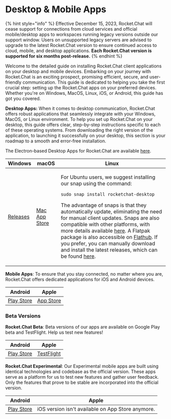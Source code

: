 # Desktop & Mobile Apps

{% hint style="info" %}
Effective December 15, 2023, Rocket.Chat will cease support for connections from cloud services and official mobile/desktop apps to workspaces running legacy versions outside our support window. Users on unsupported legacy servers are advised to upgrade to the latest Rocket.Chat version to ensure continued access to cloud, mobile, and desktop applications. **Each Rocket.Chat version is supported for six months post-release.**
{% endhint %}

Welcome to the detailed guide on installing Rocket.Chat client applications on your desktop and mobile devices. Embarking on your journey with Rocket.Chat is an exciting prospect, promising efficient, secure, and user-friendly communication. This guide is dedicated to helping you take the first crucial step: setting up the Rocket.Chat apps on your preferred devices. Whether you're on Windows, MacOS, Linux, iOS, or Android, this guide has got you covered.

**Desktop Apps:** When it comes to desktop communication, Rocket.Chat offers robust applications that seamlessly integrate with your Windows, MacOS, or Linux environment. To help you set up Rocket.Chat on your desktop, this guide offers clear, step-by-step instructions specific to each of these operating systems. From downloading the right version of the application, to launching it successfully on your desktop, this section is your roadmap to a smooth and error-free installation.

The Electron-based Desktop Apps for Rocket.Chat are available [here](https://www.rocket.chat/install).

| Windows                                                                 | macOS                                                                | Linux                                                                                                                                                                                                                                                                                                                                                                                                                                                                                                                                                                                                                                                                                   |
| ----------------------------------------------------------------------- | -------------------------------------------------------------------- | --------------------------------------------------------------------------------------------------------------------------------------------------------------------------------------------------------------------------------------------------------------------------------------------------------------------------------------------------------------------------------------------------------------------------------------------------------------------------------------------------------------------------------------------------------------------------------------------------------------------------------------------------------------------------------------- |
| [Releases](https://github.com/RocketChat/Rocket.Chat.Electron/releases) | [Mac App Store](https://apps.apple.com/app/rocket-chat/id1086818840) | <p>For Ubuntu users, we suggest installing our snap using the command: </p><p><code>sudo snap install rocketchat-desktop</code> </p><p>The advantage of snaps is that they automatically update, eliminating the need for manual client updates. Snaps are also compatible with other platforms, with more details available <a href="https://snapcraft.io/docs/core/install">here</a>. A Flatpak package is also accessible on <a href="https://flathub.org/apps/chat.rocket.RocketChat">Flathub</a>. If you prefer, you can manually download and install the latest releases, which can be found <a href="https://github.com/RocketChat/Rocket.Chat.Electron/releases">here</a>.</p> |

**Mobile Apps**: To ensure that you stay connected, no matter where you are, Rocket.Chat offers dedicated applications for iOS and Android devices.

| Android                                                                                | Apple                                                               |
| -------------------------------------------------------------------------------------- | ------------------------------------------------------------------- |
| [Play Store](https://play.google.com/store/apps/details?id=chat.rocket.android\&pli=1) | [App Store](https://apps.apple.com/us/app/rocket-chat/id1148741252) |

### Beta Versions

**Rocket.Chat Beta**: Beta versions of our apps are available on Google Play beta and TestFlight. Help us test new features!

| Android                                                                         | Apple                                                    |
| ------------------------------------------------------------------------------- | -------------------------------------------------------- |
| [Play Store](https://play.google.com/store/apps/details?id=chat.rocket.android) | [TestFlight](https://testflight.apple.com/join/7I3dLCNT) |

**Rocket.Chat Experimental**: Our Experimental mobile apps are built using identical technologies and codebase as the official version. These apps serve as a platform for us to test new features and gather user feedback. Only the features that prove to be stable are incorporated into the official version.

| Android                                                                             | Apple                                             |
| ----------------------------------------------------------------------------------- | ------------------------------------------------- |
| [Play Store](https://play.google.com/store/apps/details?id=chat.rocket.reactnative) | iOS version isn't available on App Store anymore. |
